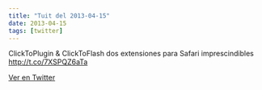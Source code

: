 ```yaml
---
title: "Tuit del 2013-04-15"
date: 2013-04-15
tags: [twitter]
---
```


ClickToPlugin &amp; ClickToFlash dos extensiones para Safari imprescindibles http://t.co/7XSPQZ6aTa



[Ver en Twitter](https://twitter.com/i/web/status/323706086655934464)
